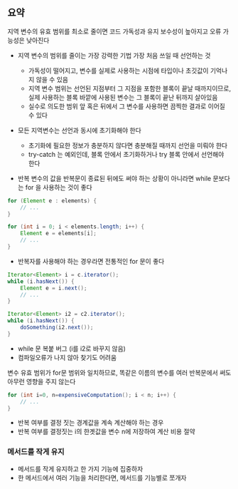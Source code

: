 ## 요약

지역 변수의 유효 범위를 최소로 줄이면 코드 가독성과 유지 보수성이 높아지고 오류 가능성은 낮아진다

- 지역 변수의 범위를 줄이는 가장 강력한 기법 가장 처음 쓰일 때 선언하는 것
    - 가독성이 떨어지고, 변수를 실제로 사용하는 시점에 타입이나 초깃값이 기억나지 않을 수 있음
    - 지역 변수 범위는 선언된 지점부터 그 지점을 포함한 블록이 끝날 때까지이므로, 실제 사용하는 블록 바깥에 사용된 변수는 그 블록이 끝난 뒤까지 살아있음
    - 실수로 의도한 범위 앞 혹은 뒤에서 그 변수를 사용하면 끔찍한 결과로 이어질 수 있다


- 모든 지역변수는 선언과 동시에 초기화해야 한다
    - 초기화에 필요한 정보가 충분하지 않다면 충분해질 때까지 선언을 미뤄야 한다
    - try-catch 는 예외인데, 블록 안에서 초기화하거나 try 블록 안에서 선언해야 한다 

- 반복 변수의 값을 반복문이 종료된 뒤에도 써야 하는 상황이 아니라면 while 문보다는 for 을 사용하는 것이 좋다

```java
for (Element e : elements) {
    // ...
}
```

```java
for (int i = 0; i < elements.length; i++) {
    Element e = elements[i];
    // ...
}
```
- 반복자를 사용해야 하는 경우라면 전통적인 for 문이 좋다 


```java
Iterator<Element> i = c.iterator();
while (i.hasNext()) {
    Element e = i.next();
    // ...
}

Iterator<Element> i2 = c2.iterator();
while (i.hasNext()) {
    doSomething(i2.next());
}
```
- while 문 복붙 버그 (i를 i2로 바꾸지 않음)
- 컴파일오류가 나지 않아 찾기도 어려움 


변수 유효 범위가 for문 범위와 일치하므로, 똑같은 이름의 변수를 여러 반복문에서 써도 아무런 영향을 주지 않는다

```java
for (int i=0, n=expensiveComputation(); i < n; i++) {
    // ...
}
```
- 반복 여부를 결정 짓는 경계값을 계속 계산해야 하는 경우
- 반복 여부를 결정짓는 i의 한곗값을 변수 n에 저장하여 계산 비용 절약 


### 메서드를 작게 유지 
- 메서드를 작게 유지하고 한 가지 기능에 집중하자
- 한 메서드에서 여러 기능을 처리한다면, 메서드를 기능별로 쪼개자